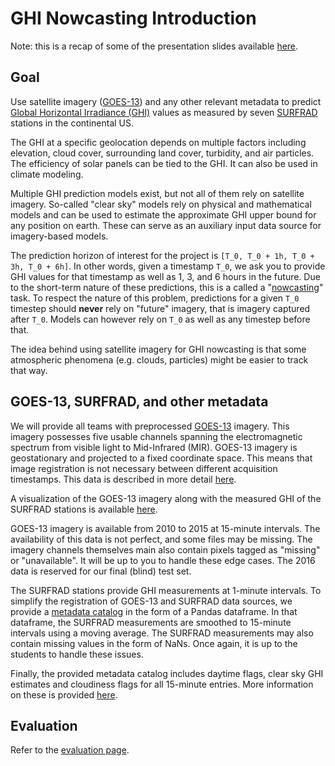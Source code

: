 # GHI Nowcasting Introduction

Note: this is a recap of some of the presentation slides available [here](@@@TODO@@@).

## Goal

Use satellite imagery ([GOES-13](https://en.wikipedia.org/wiki/GOES_13)) and any other relevant
metadata to predict [Global Horizontal Irradiance (GHI)](https://en.wikipedia.org/wiki/Solar_irradiance)
values as measured by seven [SURFRAD](https://www.esrl.noaa.gov/gmd/grad/surfrad/) stations in
the continental US.

The GHI at a specific geolocation depends on multiple factors including elevation, cloud cover,
surrounding land cover, turbidity, and air particles. The efficiency of solar panels can be tied
to the GHI. It can also be used in climate modeling.

Multiple GHI prediction models exist, but not all of them rely on satellite imagery. So-called
"clear sky" models rely on physical and mathematical models and can be used to estimate the
approximate GHI upper bound for any position on earth. These can serve as an auxiliary input
data source for imagery-based models.

The prediction horizon of interest for the project is ``[T_0, T_0 + 1h, T_0 + 3h, T_0 + 6h]``.
In other words, given a timestamp ``T_0``, we ask you to provide GHI values for that timestamp
as well as 1, 3, and 6 hours in the future. Due to the short-term nature of these predictions,
this is a called a "[nowcasting](<https://en.wikipedia.org/wiki/Nowcasting_(meteorology)>)" task.
To respect the nature of this problem, predictions for a given ``T_0`` timestep should **never**
rely on "future" imagery, that is imagery captured after ``T_0``. Models can however rely
on ``T_0`` as well as any timestep before that.

The idea behind using satellite imagery for GHI nowcasting is that some atmospheric phenomena
(e.g. clouds, particles) might be easier to track that way.

## GOES-13, SURFRAD, and other metadata

We will provide all teams with preprocessed [GOES-13](https://en.wikipedia.org/wiki/GOES_13)
imagery. This imagery possesses five usable channels spanning the electromagnetic spectrum from
visible light to Mid-Infrared (MIR). GOES-13 imagery is geostationary and projected to a fixed
coordinate space. This means that image registration is not necessary between different
acquisition timestamps. This data is described in more detail [here](datasources.md).

A visualization of the GOES-13 imagery along with the measured GHI of the SURFRAD stations is
available [here](https://drive.google.com/file/d/12myylJZ_pDEORjvMpoHv-10O4HZIwW2y).

GOES-13 imagery is available from 2010 to 2015 at 15-minute intervals. The availability of this
data is not perfect, and some files may be missing. The imagery channels themselves main also
contain pixels tagged as "missing" or "unavailable". It will be up to you to handle these edge
cases. The 2016 data is reserved for our final (blind) test set.

The SURFRAD stations provide GHI measurements at 1-minute intervals. To simplify the registration
of GOES-13 and SURFRAD data sources, we provide a [metadata catalog](dataframe.md) in the form of
a Pandas dataframe. In that dataframe, the SURFRAD measurements are smoothed to 15-minute intervals
using a moving average. The SURFRAD measurements may also contain missing values in the form
of NaNs. Once again, it is up to the students to handle these issues.

Finally, the provided metadata catalog includes daytime flags, clear sky GHI estimates and
cloudiness flags for all 15-minute entries. More information on these is provided [here](dataframe.md).

## Evaluation

Refer to the [evaluation page](evaluation.md).
